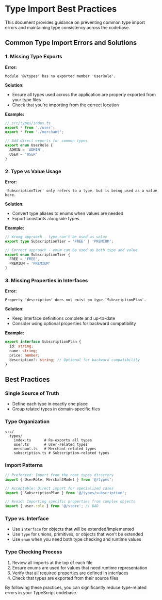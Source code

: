 
# Type Import Best Practices

This document provides guidance on preventing common type import errors and maintaining type consistency across the codebase.

## Common Type Import Errors and Solutions

### 1. Missing Type Exports

**Error:**
```
Module '@/types' has no exported member 'UserRole'.
```

**Solution:**
- Ensure all types used across the application are properly exported from your type files
- Check that you're importing from the correct location

**Example:**
```typescript
// src/types/index.ts
export * from './user';
export * from './merchant';

// Add direct exports for common types
export enum UserRole {
  ADMIN = 'ADMIN',
  USER = 'USER'
}
```

### 2. Type vs Value Usage

**Error:**
```
'SubscriptionTier' only refers to a type, but is being used as a value here.
```

**Solution:**
- Convert type aliases to enums when values are needed
- Export constants alongside types

**Example:**
```typescript
// Wrong approach - type can't be used as value
export type SubscriptionTier = 'FREE' | 'PREMIUM';

// Correct approach - enum can be used as both type and value
export enum SubscriptionTier {
  FREE = 'FREE',
  PREMIUM = 'PREMIUM'
}
```

### 3. Missing Properties in Interfaces

**Error:**
```
Property 'description' does not exist on type 'SubscriptionPlan'.
```

**Solution:**
- Keep interface definitions complete and up-to-date
- Consider using optional properties for backward compatibility

**Example:**
```typescript
export interface SubscriptionPlan {
  id: string;
  name: string;
  price: number;
  description?: string; // Optional for backward compatibility
}
```

## Best Practices

### Single Source of Truth
- Define each type in exactly one place
- Group related types in domain-specific files

### Type Organization
```
src/
  types/
    index.ts      # Re-exports all types
    user.ts       # User-related types
    merchant.ts   # Merchant-related types
    subscription.ts # Subscription-related types
```

### Import Patterns
```typescript
// Preferred: Import from the root types directory
import { UserRole, MerchantModel } from '@/types';

// Acceptable: Direct import for specialized cases
import { SubscriptionPlan } from '@/types/subscription';

// Avoid: Importing specific properties from complex objects
import { user.role } from '@/store'; // BAD
```

### Type vs. Interface
- Use `interface` for objects that will be extended/implemented
- Use `type` for unions, primitives, or objects that won't be extended
- Use `enum` when you need both type checking and runtime values

### Type Checking Process
1. Review all imports at the top of each file
2. Ensure enums are used for values that need runtime representation
3. Verify that all required properties are defined in interfaces
4. Check that types are exported from their source files

By following these practices, you can significantly reduce type-related errors in your TypeScript codebase.
